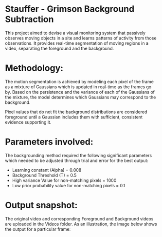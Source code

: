 # Stauffer - Grimson Background Subtraction
This project aimed to devise a visual monitoring system that passively observes moving objects in a site and learns patterns of activity from those observations. It provides real-time segmentation of moving regions in a video, separating the foreground and the background.

# Methodology:
The motion segmentation is achieved by modeling each pixel of the frame as a mixture of Gaussians which is updated in real-time as the frames go by. Based on the persistence and the variance of each of the Gaussians of the mixture, the model determines which Gaussians may correspond to the background.

Pixel values that do not fit the background distributions are considered foreground until a Gaussian includes them with sufficient, consistent evidence supporting it.

# Parameters involved:
The backgrounding method required the following significant parameters which needed to be adjusted through trial and error for the best output:

* Learning constant (Alpha) = 0.008
* Background Threshold (T) = 0.5
* High variance Value for non-matching pixels = 1000
* Low prior probability value for non-matching pixels = 0.1

# Output snapshot:
The original video and corresponding Foreground and Background videos are uploaded in the Videos folder. As an illustration, the image below shows the output for a particular frame:
